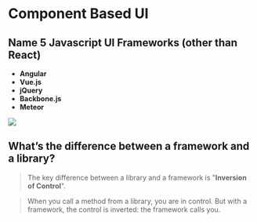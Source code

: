 # Component Based UI

## Name 5 Javascript UI Frameworks (other than React)

* **Angular**
* **Vue.js**
* **jQuery**
* **Backbone.js**
* **Meteor**

![](https://www.lambdatest.com/blog/wp-content/uploads/2020/06/front-end-frameworks.png)

## What’s the difference between a framework and a library?

> The key difference between a library and a framework is "**Inversion of Control**".

> When you call a method from a library, you are in control. But with a framework, the control is inverted: the framework calls you.

